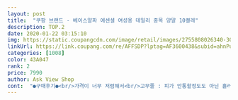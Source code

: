 ```yaml
---
layout: post 
title:  "쿠팡 브랜드 - 베이스알파 에센셜 여성용 데일리 중목 양말 10켤레" 
description: TOP.2 
date: 2020-01-22 03:15:10 
img: https://static.coupangcdn.com/image/retail/images/2755808026340-301c1031-321a-4c17-85bc-c5839decc303.jpg 
linkUrl: https://link.coupang.com/re/AFFSDP?lptag=AF3600438&subid=ahnPublicAsk&pageKey=1060067803&itemId=2004197906&vendorItemId=70004155349&traceid=V0-113-8be280956ba208e7 
categories: [1008] 
color: 43A047 
rank: 2 
price: 7990 
author: Ask View Shop 
cont:  "●구매후기●<br/>가격이 너무 저렴해서<br/>고무줄 : 피가 안통할정도도 아닌 흘러 내려갈 정도도 아닌 적당함?<br/>그래서 보통 남편 양말이나 제 양말은 쿠팡에서 켤레당 890<br/> -1100원의 가격대 양말을 사요~<br/>그런데 역시나 ㅎ 이번에도 한켤레에 800원 아주 조금 안되는 양말 10묶음이 아주 좋은 가격에 올라온거 있죠~<br/>길거리에 파는 양말과는 차원이 다릅니다.<br/>.<br/><br/>길이 : 235 발에 작지 않게 잘 맞음  (복숭아뼈위로 길게 올라와서 바지와 양말 사이에 공간이 생기지 않을 정도?)<br/>너무 도톰하니 좋은거예요~^^<br/>다들 묶음으로 안사면 양말 하나에 기본 1,500<br/> -2000원하는거 아시죠 ㅜㅜ 너무 비싸고 부담되는 가격이에요.<br/><br/>대박!<br/>두께: 얇음<br/>발꼬락 빼고 전체적으로 잡아주는 느낌이라서 탄탄하게 느껴집니다.<br/><br/>아닌가 걱정을 했는데.<br/>.<br/><br/>약간의 자국은 발생함<br/>양말 질감이<br/>양말 충분히 있음에도 불구하고 이건 합리적인 소비야, 나한테 너무나 필요해~ 하고 질러버렸네요 ㅋㅋㅋㅋ<br/>양말들이 복숭아뼈 위로만 잡아주는게 많은데<br/>양말자체는 짱짱하고 좋아요! 색도 다양해서 그날그날 신을 수 있을 것 같고 살짝 스트라이프느낌 있어서 어떻게보면 좀 생선같기도한데 무늬없는거 많이 있으니 이런 느낌도 좋아요 ㅎ<br/>여러분~ 양말 비싸게 사지말고 쿠팡에서 묶음으로 사세요<br/>저는 흰양말이나 검은양말보다는 원피스랑 깔맞춤해서 신을 수 있는 노란색 베이지색 초록색 와인색 이런 색의 양말을 선호하는편인데요,<br/>정~~~말~~~♡<br/>추천합니다.<br/><br/>탄성: 짱짱함<br/>헐^^<br/>혹시나 돈만 버리는게<br/>" 
---
```

